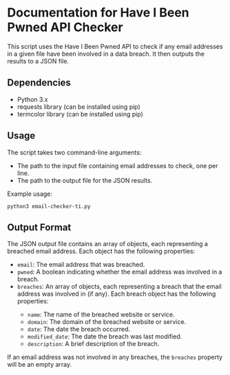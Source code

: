 <html>
  <head>
  </head>
  <body>
    <h1>Documentation for Have I Been Pwned API Checker</h1>
    <p>This script uses the Have I Been Pwned API to check if any email addresses in a given file have been involved in a data breach. It then outputs the results to a JSON file.</p>
    <h2>Dependencies</h2>
    <ul>
      <li>Python 3.x</li>
      <li>requests library (can be installed using pip)</li>
      <li>termcolor library (can be installed using pip)</li>
    </ul>
    <h2>Usage</h2>
    <p>The script takes two command-line arguments:</p>
    <ul>
      <li>The path to the input file containing email addresses to check, one per line.</li>
      <li>The path to the output file for the JSON results.</li>
    </ul>
    <p>Example usage:</p>
    <pre><code>python3 email-checker-ti.py </code></pre>
    <h2>Output Format</h2>
    <p>The JSON output file contains an array of objects, each representing a breached email address. Each object has the following properties:</p>
    <ul>
      <li><code>email</code>: The email address that was breached.</li>
      <li><code>pwned</code>: A boolean indicating whether the email address was involved in a breach.</li>
      <li><code>breaches</code>: An array of objects, each representing a breach that the email address was involved in (if any). Each breach object has the following properties:</li>
      <ul>
        <li><code>name</code>: The name of the breached website or service.</li>
        <li><code>domain</code>: The domain of the breached website or service.</li>
        <li><code>date</code>: The date the breach occurred.</li>
        <li><code>modified_date</code>: The date the breach was last modified.</li>
        <li><code>description</code>: A brief description of the breach.</li>
      </ul>
    </ul>
    <p>If an email address was not involved in any breaches, the <code>breaches</code> property will be an empty array.</p>
  </body>
</html>



